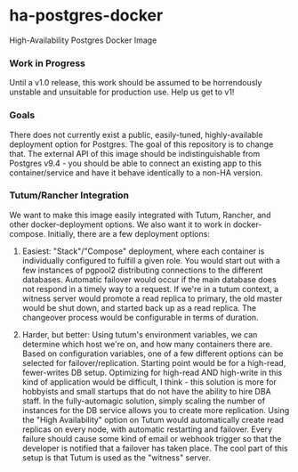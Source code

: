 # ha-postgres-docker
High-Availability Postgres Docker Image

### Work in Progress

Until a v1.0 release, this work should be assumed to be horrendously unstable
and unsuitable for production use.  Help us get to v1!

### Goals

There does not currently exist a public, easily-tuned, highly-available
deployment option for Postgres.  The goal of this repository is to change that.
The external API of this image should be indistinguishable from Postgres v9.4 -
you should be able to connect an existing app to this container/service and have
it behave identically to a non-HA version.

### Tutum/Rancher Integration

We want to make this image easily integrated with Tutum, Rancher, and other
docker-deployment options.  We also want it to work in docker-compose.
Initially, there are a few deployment options:

1) Easiest: "Stack"/"Compose" deployment, where each container is individually
configured to fulfill a given role.  You would start out with a few instances of
pgpool2 distributing connections to the different databases.  Automatic failover
would occur if the main database does not respond in a timely way to a request.
If we're in a tutum context, a witness server would promote a read replica to
primary, the old master would be shut down, and started back up as a read
replica.  The changeover process would be configurable in terms of duration.

2) Harder, but better: Using tutum's environment variables, we can determine
which host we're on, and how many containers there are. Based on configuration
variables, one of a few different options can be selected for
failover/replication.  Starting point would be for a high-read, fewer-writes DB
setup.  Optimizing for high-read AND high-write in this kind of application
would be difficult, I think - this solution is more for hobbyists and small
startups that do not have the ability to hire DBA staff.  In the fully-automagic
solution, simply scaling the number of instances for the DB service allows you
to create more replication.  Using the "High Availability" option on Tutum would
automatically create read replicas on every node, with automatic restarting and
failover.  Every failure should cause some kind of email or webhook trigger so
that the developer is notified that a failover has taken place.  The cool part
of this setup is that Tutum is used as the "witness" server.
